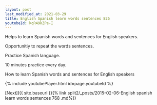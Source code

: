```yaml
---
layout: post
last_modified_at: 2021-03-29
title: English Spanish learn words sentences 825 
youtubeId: kqR49kZPe-I
---
```

 
 
Helps to learn Spanish words and sentences for English speakers.

Opportunitiy to repeat the words sentences. 

Practice Spanish language. 
 
10 minutes practice every day. 
 
How to learn Spanish words and sentences for English speakers 
 
{% include youtubePlayer.html id=page.youtubeId %}
 
 
[Next]({{ site.baseurl }}{% link  split2/_posts/2015-02-06-English spanish learn words sentences 768 .md%})
 
